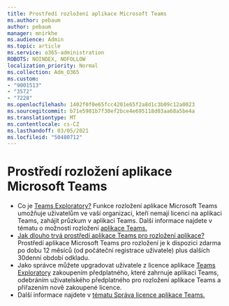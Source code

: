 ```yaml
---
title: Prostředí rozložení aplikace Microsoft Teams
ms.author: pebaum
author: pebaum
manager: mnirkhe
ms.audience: Admin
ms.topic: article
ms.service: o365-administration
ROBOTS: NOINDEX, NOFOLLOW
localization_priority: Normal
ms.collection: Adm_O365
ms.custom:
- "9001513"
- "3572"
- "7228"
ms.openlocfilehash: 1402f0f0e65fcc4201e65f2a8d1c3b09c12a0023
ms.sourcegitcommit: b71e5981b7f30ef2bce4e695118d03aa68a5be4a
ms.translationtype: MT
ms.contentlocale: cs-CZ
ms.lasthandoff: 03/05/2021
ms.locfileid: "50480712"
---
```

# <a name="microsoft-teams-exploratory-experience"></a>Prostředí rozložení aplikace Microsoft Teams

- Co je [Teams Exploratory?](https://docs.microsoft.com/microsoftteams/teams-exploratory) Funkce rozložení aplikace Microsoft Teams umožňuje uživatelům ve vaší organizaci, kteří nemají licenci na aplikaci Teams, zahájit průzkum v aplikaci Teams. Další informace najdete v tématu o možnosti rozložení [aplikace Teams.](https://docs.microsoft.com/microsoftteams/teams-exploratory#whats-in-the-teams-exploratory-experience)
- [Jak dlouho trvá prostředí aplikace Teams pro rozložení aplikace?](https://docs.microsoft.com/microsoftteams/teams-exploratory#how-long-does-the-teams-exploratory-experience-last) Prostředí aplikace Microsoft Teams pro rozložení je k dispozici zdarma po dobu 12 měsíců (od počáteční registrace uživatele) plus dalších 30denní období odkladu.
- Jako správce můžete upgradovat uživatele z licence aplikace [Teams Exploratory](https://docs.microsoft.com/microsoftteams/teams-exploratory#upgrade-users-from-the-teams-exploratory-license) zakoupením předplatného, které zahrnuje aplikaci Teams, odebráním uživatelského předplatného pro rozložení aplikace Teams a přiřazením nově zakoupené licence.
- Další informace najdete v [tématu Správa licence aplikace Teams.](https://docs.microsoft.com/microsoftteams/teams-exploratory)
